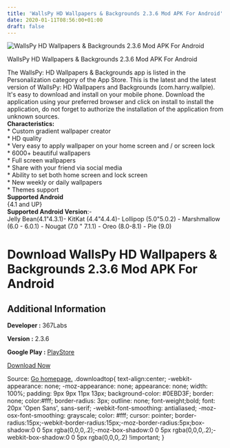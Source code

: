 ```yaml
---
title: 'WallsPy HD Wallpapers & Backgrounds 2.3.6 Mod APK For Android'
date: 2020-01-11T08:56:00+01:00
draft: false
---
```


![WallsPy HD Wallpapers & Backgrounds 2.3.6 Mod APK For Android](https://i1.wp.com/apkhome.net/wp-content/uploads/2020/01/WallsPy-HD-Wallpapers-Backgrounds-2.3.6-Mod.png "WallsPy HD Wallpapers & Backgrounds 2.3.6 Mod APK For Android")

  

WallsPy HD Wallpapers & Backgrounds 2.3.6 Mod APK For Android

The WallsPy: HD Wallpapers & Backgrounds app is listed in the Personalization category of the App Store. This is the latest and the latest version of WallsPy: HD Wallpapers and Backgrounds (com.harry.wallpie). It's easy to download and install on your mobile phone. Download the application using your preferred browser and click on install to install the application, do not forget to authorize the installation of the application from unknown sources.  
**Characteristics:**  
\* Custom gradient wallpaper creator  
\* HD quality  
\* Very easy to apply wallpaper on your home screen and / or screen lock  
\* 6000+ beautiful wallpapers  
\* Full screen wallpapers  
\* Share with your friend via social media  
\* Ability to set both home screen and lock screen  
\* New weekly or daily wallpapers  
\* Themes support  
**Supported Android**  
{4.1 and UP}  
**Supported Android Version**:-  
Jelly Bean(4.1"4.3.1)- KitKat (4.4"4.4.4)- Lollipop (5.0"5.0.2) - Marshmallow (6.0 - 6.0.1) - Nougat (7.0 " 7.1.1) - Oreo (8.0-8.1) - Pie (9.0)

Download WallsPy HD Wallpapers & Backgrounds 2.3.6 Mod APK For Android
======================================================================

Additional Information
----------------------

**Developer :** 367Labs

**Version :** 2.3.6

**Google Play :** [PlayStore](https://play.google.com/store/apps/details?id=com.harry.wallpie)

  

[Download Now](https://store4app.co/post/wallspy-hd-wallpapers-amp-backgrounds-2-3-6-mod-apk-for-android_1578729226)

  
Source: [Go homepage.](https://store4app.co/post/wallspy-hd-wallpapers-amp-backgrounds-2-3-6-mod-apk-for-android_1578729226) .downloadtop{ text-align:center; -webkit-appearance: none; -moz-appearance: none; appearance: none; width: 100%; padding: 9px 9px 11px 13px; background-color: #0EBD3F; border: none; color:#fff; border-radius: 3px; outline: none; font-weight;bold; font: 20px 'Open Sans', sans-serif; -webkit-font-smoothing: antialiased; -moz-osx-font-smoothing: grayscale; color: #fff; cursor: pointer; border-radius:15px;-webkit-border-radius:15px;-moz-border-radius:5px;box-shadow:0 0 5px rgba(0,0,0,.2);-moz-box-shadow:0 0 5px rgba(0,0,0,.2);-webkit-box-shadow:0 0 5px rgba(0,0,0,.2) !important; }